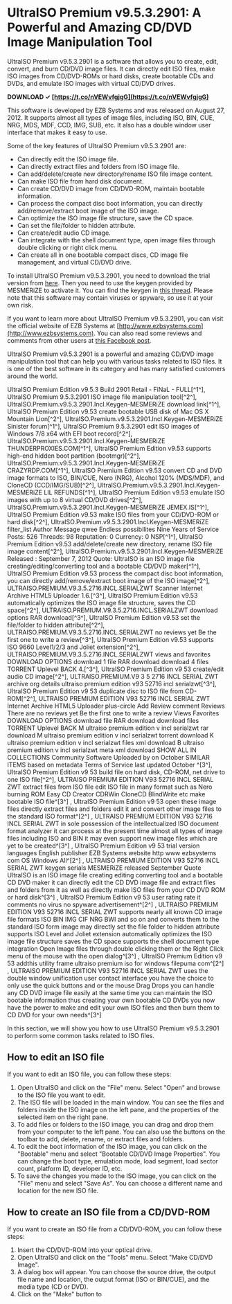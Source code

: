 
 
# UltraISO Premium v9.5.3.2901: A Powerful and Amazing CD/DVD Image Manipulation Tool
 
UltraISO Premium v9.5.3.2901 is a software that allows you to create, edit, convert, and burn CD/DVD image files. It can directly edit ISO files, make ISO images from CD/DVD-ROMs or hard disks, create bootable CDs and DVDs, and emulate ISO images with virtual CD/DVD drives.
 
**DOWNLOAD ✓ [https://t.co/nVEWvfgjgG](https://t.co/nVEWvfgjgG)**


 
This software is developed by EZB Systems and was released on August 27, 2012. It supports almost all types of image files, including ISO, BIN, CUE, NRG, MDS, MDF, CCD, IMG, SUB, etc. It also has a double window user interface that makes it easy to use.
 
Some of the key features of UltraISO Premium v9.5.3.2901 are:
 
- Can directly edit the ISO image file.
- Can directly extract files and folders from ISO image file.
- Can add/delete/create new directory/rename ISO file image content.
- Can make ISO file from hard disk document.
- Can create CD/DVD image from CD/DVD-ROM, maintain bootable information.
- Can process the compact disc boot information, you can directly add/remove/extract boot image of the ISO image.
- Can optimize the ISO image file structure, save the CD space.
- Can set the file/folder to hidden attribute.
- Can create/edit audio CD image.
- Can integrate with the shell document type, open image files through double clicking or right click menu.
- Can create all in one bootable compact discs, CD image file management, and virtual CD/DVD drive.

To install UltraISO Premium v9.5.3.2901, you need to download the trial version from [here](https://www.filepuma.com/download/ultraiso_premium_9.5.3.2901-1388/). Then you need to use the keygen provided by MESMERiZE to activate it. You can find the keygen in [this thread](https://sinister.ly/Thread-UltraISO-Premium-v9-5-3-2901-Incl-Keygen-MESMERiZE). Please note that this software may contain viruses or spyware, so use it at your own risk.
 
If you want to learn more about UltraISO Premium v9.5.3.2901, you can visit the official website of EZB Systems at [http://www.ezbsystems.com](http://www.ezbsystems.com). You can also read some reviews and comments from other users at [this Facebook post](https://www.facebook.com/Filecropbay/posts/805111159499558/).
 
UltraISO Premium v9.5.3.2901 is a powerful and amazing CD/DVD image manipulation tool that can help you with various tasks related to ISO files. It is one of the best software in its category and has many satisfied customers around the world.
 
UltraISO Premium Edition v9.5.3 Build 2901 Retail - FiNaL - FULL[^1^],  UltraISO Premium 9.5.3.2901 ISO image file manipulation tool[^2^],  UltraISO.Premium.v9.5.3.2901.Incl.Keygen-MESMERiZE download link[^1^],  UltraISO Premium Edition v9.53 create bootable USB disk of Mac OS X Mountain Lion[^2^],  UltraISO.Premium.v9.5.3.2901.Incl.Keygen-MESMERiZE Sinister forum[^1^],  UltraISO Premium 9.5.3.2901 edit ISO images of Windows 7/8 x64 with EFI boot record[^2^],  UltraISO.Premium.v9.5.3.2901.Incl.Keygen-MESMERiZE THUNDERPROXIES.COM[^1^],  UltraISO Premium Edition v9.53 supports high-end hidden boot partition (bootmgr)[^2^],  UltraISO.Premium.v9.5.3.2901.Incl.Keygen-MESMERiZE CRAZYRDP.COM[^1^],  UltraISO Premium Edition v9.53 convert CD and DVD image formats to ISO, BIN/CUE, Nero (NRG), Alcohol 120% (MDS/MDF), and CloneCD (CCD/IMG/SUB)[^2^],  UltraISO.Premium.v9.5.3.2901.Incl.Keygen-MESMERiZE LIL REFUNDS[^1^],  UltraISO Premium Edition v9.53 emulate ISO images with up to 8 virtual CD/DVD drives[^2^],  UltraISO.Premium.v9.5.3.2901.Incl.Keygen-MESMERiZE JEMEX.IS[^1^],  UltraISO Premium Edition v9.53 make ISO files from your CD/DVD-ROM or hard disk[^2^],  UltraISO.Premium.v9.5.3.2901.Incl.Keygen-MESMERiZE filter\_list Author Message qwee Endless possibilites Nine Years of Service Posts: 526 Threads: 98 Reputation: 0 Currency: 0 NSP[^1^],  UltraISO Premium Edition v9.53 add/delete/create new directory, rename ISO file image content[^2^],  UltraISO.Premium.v9.5.3.2901.Incl.Keygen-MESMERiZE Released : September 7, 2012 Quote: UltraISO is an ISO image file creating/editing/converting tool and a bootable CD/DVD maker[^1^],  UltraISO Premium Edition v9.53 process the compact disc boot information, you can directly add/remove/extract boot image of the ISO image[^2^],  ULTRAISO.PREMIUM.V9.3.5.2716.INCL.SERIALZWT Scanner Internet Archive HTML5 Uploader 1.6.[^3^],  UltraISO Premium Edition v9.53 automatically optimizes the ISO image file structure, saves the CD space[^2^],  ULTRAISO.PREMIUM.V9.3.5.2716.INCL.SERIALZWT download options RAR download[^3^],  UltraISO Premium Edition v9.53 set the file/folder to hidden attribute[^2^],  ULTRAISO.PREMIUM.V9.3.5.2716.INCL.SERIALZWT no reviews yet Be the first one to write a review[^3^],  UltraISO Premium Edition v9.53 supports ISO 9660 Level1/2/3 and Joliet extension[^2^],  ULTRAISO.PREMIUM.V9.3.5.2716.INCL.SERIALZWT views and favorites DOWNLOAD OPTIONS download 1 file RAR download download 4 files TORRENT Uplevel BACK 4.[^3^],  UltraISO Premium Edition v9 53 create/edit audio CD image[^2^],  ULTRAISO.PREMIUM.V9 3 5 2716 INCL SERIAL ZWT archive org details ultraiso premium edition v93 52716 incl serialzwt[^3^],  UltraISO Premium Edition v9 53 duplicate disc to ISO file from CD-ROM[^2^],  ULTRAISO PREMIUM EDITION V93 52716 INCL SERIAL ZWT Internet Archive HTML5 Uploader plus-circle Add Review comment Reviews There are no reviews yet Be the first one to write a review Views Favorites DOWNLOAD OPTIONS download file RAR download download files TORRENT Uplevel BACK M ultraiso premium edition v incl serialzwt rar download M ultraiso premium edition v incl serialzwt torrent download K ultraiso premium edition v incl serialzwt files xml download B ultraiso premium edition v incl serialzwt meta xml download SHOW ALL IN COLLECTIONS Community Software Uploaded by on October SIMILAR ITEMS based on metadata Terms of Service last updated October ^[3^],  UltraISO Premium Edition v9 53 build file on hard disk, CD-ROM, net drive to one ISO file[^2^],  ULTRAISO PREMIUM EDITION V93 52716 INCL SERIAL ZWT extract files from ISO file edit ISO file in many format such as Nero burning ROM Easy CD Creator CDRWin CloneCD BlindWrite etc make bootable ISO file^[3^] ,  UltraISO Premium Edition v9 53 open these image files directly extract files and folders edit it and convert other image files to the standard ISO format^[2^] ,  ULTRAISO PREMIUM EDITION V93 52716 INCL SERIAL ZWT in sole possession of the intellectualized ISO document format analyzer it can process at the present time almost all types of image files including ISO and BIN it may even support new image files which are yet to be created^[3^] ,  UltraISO Premium Edition v9 53 trial version languages English publisher EZB Systems website http www ezbsystems com OS Windows All^[2^] ,  ULTRAISO PREMIUM EDITION V93 52716 INCL SERIAL ZWT keygen serials MESMERiZE released September Quote UltraISO is an ISO image file creating editing converting tool and a bootable CD DVD maker it can directly edit the CD DVD image file and extract files and folders from it as well as directly make ISO files from your CD DVD ROM or hard disk^[3^] ,  UltraISO Premium Edition v9 53 user rating rate it comments no virus no spyware advertisement^[2^] ,  ULTRAISO PREMIUM EDITION V93 52716 INCL SERIAL ZWT supports nearly all known CD image file formats ISO BIN IMG CIF NRG BWI and so on and converts them to the standard ISO form image may directly set the file folder to hidden attribute supports ISO Level and Joliet extension automatically optimizes the ISO image file structure saves the CD space supports the shell document type integration Open Image files through double clicking them or the Right Click menu of the mouse with the open dialog^[3^] ,  UltraISO Premium Edition v9 53 addthis utility frame ultraiso premium iso for windows filepuma com^[2^] ,  ULTRAISO PREMIUM EDITION V93 52716 INCL SERIAL ZWT uses the double window unification user contact interface you have the choice to only use the quick buttons and or the mouse Drag Drops you can handle any CD DVD image file easily at the same time you can maintain the ISO bootable information thus creating your own bootable CD DVDs you now have the power to make and edit your own ISO files and then burn them to CD DVD for your own needs^[3^]
  
In this section, we will show you how to use UltraISO Premium v9.5.3.2901 to perform some common tasks related to ISO files.
 
## How to edit an ISO file
 
If you want to edit an ISO file, you can follow these steps:

1. Open UltraISO and click on the "File" menu. Select "Open" and browse to the ISO file you want to edit.
2. The ISO file will be loaded in the main window. You can see the files and folders inside the ISO image on the left pane, and the properties of the selected item on the right pane.
3. To add files or folders to the ISO image, you can drag and drop them from your computer to the left pane. You can also use the buttons on the toolbar to add, delete, rename, or extract files and folders.
4. To edit the boot information of the ISO image, you can click on the "Bootable" menu and select "Bootable CD/DVD Image Properties". You can change the boot type, emulation mode, load segment, load sector count, platform ID, developer ID, etc.
5. To save the changes you made to the ISO image, you can click on the "File" menu and select "Save As". You can choose a different name and location for the new ISO file.

## How to create an ISO file from a CD/DVD-ROM
 
If you want to create an ISO file from a CD/DVD-ROM, you can follow these steps:

1. Insert the CD/DVD-ROM into your optical drive.
2. Open UltraISO and click on the "Tools" menu. Select "Make CD/DVD Image".
3. A dialog box will appear. You can choose the source drive, the output file name and location, the output format (ISO or BIN/CUE), and the media type (CD or DVD).
4. Click on the "Make" button to 